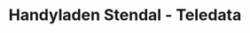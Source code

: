---
title: "Handyladen Stendal - Teledata"
url: /stendal/handyladen-stendal-teledata/
shop: Handy
---